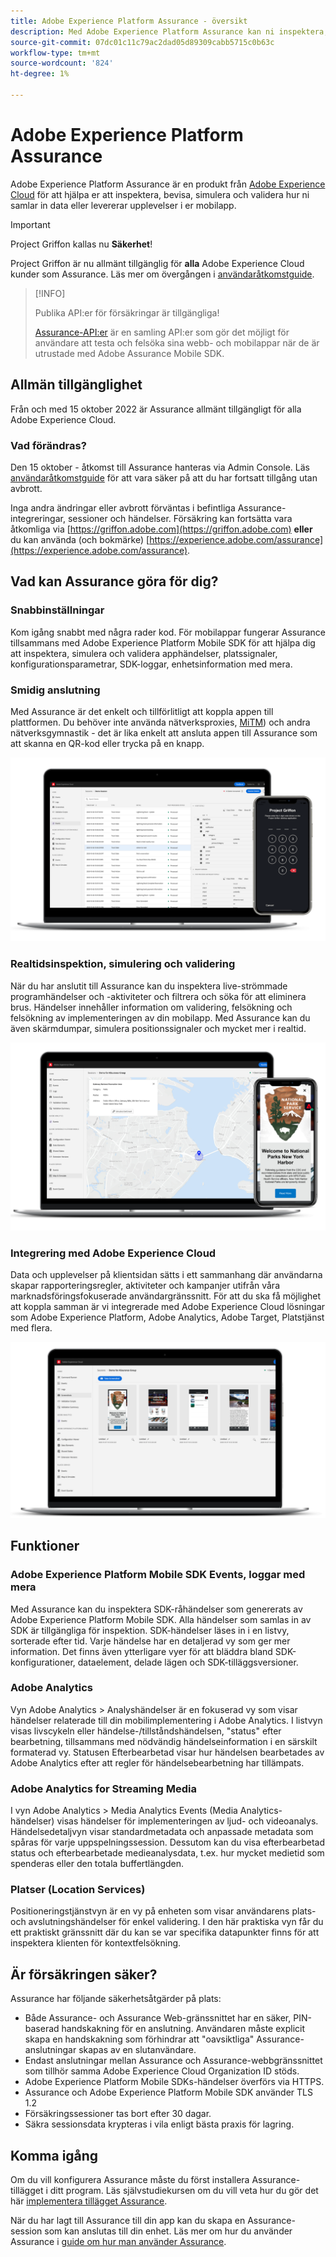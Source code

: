 ```yaml
---
title: Adobe Experience Platform Assurance - översikt
description: Med Adobe Experience Platform Assurance kan ni inspektera, bevisa, simulera och validera hur ni samlar in data eller levererar upplevelser i era mobilapplikationer.
source-git-commit: 07dc01c11c79ac2dad05d89309cabb5715c0b63c
workflow-type: tm+mt
source-wordcount: '824'
ht-degree: 1%

---
```



# Adobe Experience Platform Assurance

Adobe Experience Platform Assurance är en produkt från [Adobe Experience Cloud](https://www.adobe.com/experience-cloud.html) för att hjälpa er att inspektera, bevisa, simulera och validera hur ni samlar in data eller levererar upplevelser i er mobilapp.

>[!IMPORTANT]
>
> Project Griffon kallas nu **Säkerhet**!
>
> Project Griffon är nu allmänt tillgänglig för **alla** Adobe Experience Cloud kunder som Assurance. Läs mer om övergången i [användaråtkomstguide](./user-access.md).

>[!INFO]
>
>Publika API:er för försäkringar är tillgängliga!
>
>[Assurance-API:er](https://developer.adobe.com/adobe-assurance-public-apis/) är en samling API:er som gör det möjligt för användare att testa och felsöka sina webb- och mobilappar när de är utrustade med Adobe Assurance Mobile SDK.

## Allmän tillgänglighet

Från och med 15 oktober 2022 är Assurance allmänt tillgängligt för alla Adobe Experience Cloud.

### Vad förändras?

Den 15 oktober - åtkomst till Assurance hanteras via Admin Console. Läs [användaråtkomstguide](./user-access.md) för att vara säker på att du har fortsatt tillgång utan avbrott.

Inga andra ändringar eller avbrott förväntas i befintliga Assurance-integreringar, sessioner och händelser. Försäkring kan fortsätta vara åtkomliga via [https://griffon.adobe.com](https://griffon.adobe.com) **eller** du kan använda (och bokmärke) [https://experience.adobe.com/assurance](https://experience.adobe.com/assurance).

## Vad kan Assurance göra för dig?

### Snabbinställningar

Kom igång snabbt med några rader kod. För mobilappar fungerar Assurance tillsammans med Adobe Experience Platform Mobile SDK för att hjälpa dig att inspektera, simulera och validera apphändelser, platssignaler, konfigurationsparametrar, SDK-loggar, enhetsinformation med mera.

### Smidig anslutning

Med Assurance är det enkelt och tillförlitligt att koppla appen till plattformen. Du behöver inte använda nätverksproxies, [MiTM](https://en.wikipedia.org/wiki/Man-in-the-middle_attack)) och andra nätverksgymnastik - det är lika enkelt att ansluta appen till Assurance som att skanna en QR-kod eller trycka på en knapp.

![](./images/index/no-hassle-connection.png)

### Realtidsinspektion, simulering och validering

När du har anslutit till Assurance kan du inspektera live-strömmade programhändelser och -aktiviteter och filtrera och söka för att eliminera brus. Händelser innehåller information om validering, felsökning och felsökning av implementeringen av din mobilapp. Med Assurance kan du även skärmdumpar, simulera positionssignaler och mycket mer i realtid.

![](./images/index/real-time-insepction.png)

### Integrering med Adobe Experience Cloud

Data och upplevelser på klientsidan sätts i ett sammanhang där användarna skapar rapporteringsregler, aktiviteter och kampanjer utifrån våra marknadsföringsfokuserade användargränssnitt. För att du ska få möjlighet att koppla samman är vi integrerade med Adobe Experience Cloud lösningar som Adobe Experience Platform, Adobe Analytics, Adobe Target, Platstjänst med flera.

![](./images/index/integration.png)

## Funktioner

### Adobe Experience Platform Mobile SDK Events, loggar med mera

Med Assurance kan du inspektera SDK-råhändelser som genererats av Adobe Experience Platform Mobile SDK. Alla händelser som samlas in av SDK är tillgängliga för inspektion. SDK-händelser läses in i en listvy, sorterade efter tid. Varje händelse har en detaljerad vy som ger mer information. Det finns även ytterligare vyer för att bläddra bland SDK-konfigurationer, dataelement, delade lägen och SDK-tilläggsversioner.

### Adobe Analytics

Vyn Adobe Analytics > Analyshändelser är en fokuserad vy som visar händelser relaterade till din mobilimplementering i Adobe Analytics. I listvyn visas livscykeln eller händelse-/tillståndshändelsen, &quot;status&quot; efter bearbetning, tillsammans med nödvändig händelseinformation i en särskilt formaterad vy. Statusen Efterbearbetad visar hur händelsen bearbetades av Adobe Analytics efter att regler för händelsebearbetning har tillämpats.

### Adobe Analytics for Streaming Media

I vyn Adobe Analytics > Media Analytics Events (Media Analytics-händelser) visas händelser för implementeringen av ljud- och videoanalys. Händelsedetaljvyn visar standardmetadata och anpassade metadata som spåras för varje uppspelningssession. Dessutom kan du visa efterbearbetad status och efterbearbetade medieanalysdata, t.ex. hur mycket medietid som spenderas eller den totala buffertlängden.

### Platser (Location Services)

Positioneringstjänstvyn är en vy på enheten som visar användarens plats- och avslutningshändelser för enkel validering. I den här praktiska vyn får du ett praktiskt gränssnitt där du kan se var specifika datapunkter finns för att inspektera klienten för kontextfelsökning.

## Är försäkringen säker?

Assurance har följande säkerhetsåtgärder på plats:

* Både Assurance- och Assurance Web-gränssnittet har en säker, PIN-baserad handskakning för en anslutning. Användaren måste explicit skapa en handskakning som förhindrar att &quot;oavsiktliga&quot; Assurance-anslutningar skapas av en slutanvändare.
* Endast anslutningar mellan Assurance och Assurance-webbgränssnittet som tillhör samma Adobe Experience Cloud Organization ID stöds.
* Adobe Experience Platform Mobile SDKs-händelser överförs via HTTPS.
* Assurance och Adobe Experience Platform Mobile SDK använder TLS 1.2
* Försäkringssessioner tas bort efter 30 dagar.
* Säkra sessionsdata krypteras i vila enligt bästa praxis för lagring.

## Komma igång

Om du vill konfigurera Assurance måste du först installera Assurance-tillägget i ditt program. Läs självstudiekursen om du vill veta hur du gör det här [implementera tillägget Assurance](https://developer.adobe.com/client-sdks/documentation/platform-assurance-sdk/#add-the-aep-assurance-extension-to-your-app).

När du har lagt till Assurance till din app kan du skapa en Assurance-session som kan anslutas till din enhet. Läs mer om hur du använder Assurance i [guide om hur man använder Assurance](./tutorials/using-assurance.md).
